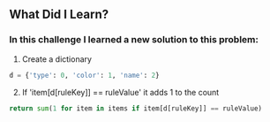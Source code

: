 ## What Did I Learn?

### In this challenge I learned a new solution to this problem:

1. Create a dictionary
```python
d = {'type': 0, 'color': 1, 'name': 2}
```

2. If 'item[d[ruleKey]] == ruleValue' it adds 1 to the count
```python
return sum(1 for item in items if item[d[ruleKey]] == ruleValue)
```
